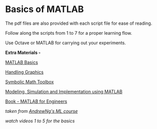 # Basics of MATLAB

The pdf files are also provided with each script file for ease of reading.

Follow along the scripts from 1 to 7 for a proper learning flow.

Use Octave or MATLAB for carrying out your experiments.


__Extra Materials -__

[MATLAB Basics](https://drive.google.com/open?id=0B9B3C7Thn8WaMkJCUFY3RWhXa0E)

[Handling Graphics](https://drive.google.com/open?id=0B9B3C7Thn8WaYm5sX1V5VXROcnc)

[Symbolic Math Toolbox](https://drive.google.com/open?id=0B9B3C7Thn8WaM0czMVhKNHpiN3c)

[Modeling, Simulation and Implementation using MATLAB](https://drive.google.com/open?id=1kVoV1mfEePPh5CRQGcmTviGZvoCYOCVh)

[Book - MATLAB for Engineers](https://drive.google.com/open?id=0B9B3C7Thn8WabVZIQV91TWZtaG8)

_taken from [AndrewNg's ML course](https://www.youtube.com/playlist?list=PLp5bmfO_JaNbxqRRJK9rAiu0843VTYD77)_

_watch videos 1 to 5 for the basics_
